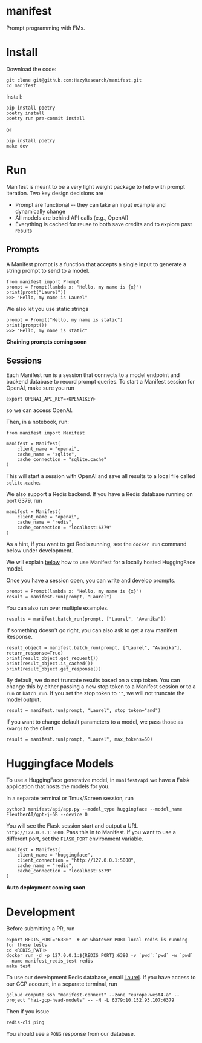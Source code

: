 # manifest
Prompt programming with FMs.

# Install
Download the code:
```
git clone git@github.com:HazyResearch/manifest.git
cd manifest
```

Install:
```
pip install poetry
poetry install
poetry run pre-commit install
```
or
```
pip install poetry
make dev
```
# Run
Manifest is meant to be a very light weight package to help with prompt iteration. Two key design decisions are

* Prompt are functional -- they can take an input example and dynamically change
* All models are behind API calls (e.g., OpenAI)
* Everything is cached for reuse to both save credits and to explore past results

## Prompts
A Manifest prompt is a function that accepts a single input to generate a string prompt to send to a model.
```
from manifest import Prompt
prompt = Prompt(lambda x: "Hello, my name is {x}")
print(promt("Laurel"))
>>> "Hello, my name is Laurel"
```
We also let you use static strings
```
prompt = Prompt("Hello, my name is static")
print(prompt())
>>> "Hello, my name is static"
```

**Chaining prompts coming soon**

## Sessions

Each Manifest run is a session that connects to a model endpoint and backend database to record prompt queries. To start a Manifest session for OpenAI, make sure you run
```
export OPENAI_API_KEY=<OPENAIKEY>
```
so we can access OpenAI.

Then, in a notebook, run:
```
from manifest import Manifest

manifest = Manifest(
    client_name = "openai",
    cache_name = "sqlite",
    cache_connection = "sqlite.cache"
)
```
This will start a session with OpenAI and save all results to a local file called `sqlite.cache`.

We also support a Redis backend. If you have a Redis database running on port 6379, run
```
manifest = Manifest(
    client_name = "openai",
    cache_name = "redis",
    cache_connection = "localhost:6379"
)
```
As a hint, if you want to get Redis running, see the `docker run` command below under development.

We will explain [below](#huggingface-models) how to use Manifest for a locally hosted HuggingFace model.

Once you have a session open, you can write and develop prompts.

```
prompt = Prompt(lambda x: "Hello, my name is {x}")
result = manifest.run(prompt, "Laurel")
```

You can also run over multiple examples.
```
results = manifest.batch_run(prompt, ["Laurel", "Avanika"])
```

If something doesn't go right, you can also ask to get a raw manifest Response.
```
result_object = manifest.batch_run(prompt, ["Laurel", "Avanika"], return_response=True)
print(result_object.get_request())
print(result_object.is_cached())
print(result_object.get_response())
```

By default, we do not truncate results based on a stop token. You can change this by either passing a new stop token to a Manifest session or to a `run` or `batch_run`. If you set the stop token to `""`, we will not truncate the model output.
```
result = manifest.run(prompt, "Laurel", stop_token="and")
```

If you want to change default parameters to a model, we pass those as `kwargs` to the client.
```
result = manifest.run(prompt, "Laurel", max_tokens=50)
```
# Huggingface Models
To use a HuggingFace generative model, in `manifest/api` we have a Falsk application that hosts the models for you.

In a separate terminal or Tmux/Screen session, run
```
python3 manifest/api/app.py --model_type huggingface --model_name EleutherAI/gpt-j-6B --device 0
```
You will see the Flask session start and output a URL `http://127.0.0.1:5000`. Pass this in to Manifest. If you want to use a different port, set the `FLASK_PORT` environment variable.

```
manifest = Manifest(
    client_name = "huggingface",
    client_connection = "http://127.0.0.1:5000",
    cache_name = "redis",
    cache_connection = "localhost:6379"
)
```

**Auto deployment coming soon**

# Development
Before submitting a PR, run
```
export REDIS_PORT="6380"  # or whatever PORT local redis is running for those tests
cd <REDIS_PATH>
docker run -d -p 127.0.0.1:${REDIS_PORT}:6380 -v `pwd`:`pwd` -w `pwd` --name manifest_redis_test redis
make test
```

To use our development Redis database, email [Laurel](lorr1@cs.stanford.edu). If you have access to our GCP account, in a separate terminal, run
```
gcloud compute ssh "manifest-connect" --zone "europe-west4-a" --project "hai-gcp-head-models" -- -N -L 6379:10.152.93.107:6379
```

Then if you issue
```
redis-cli ping
```
You should see a `PONG` response from our database.
